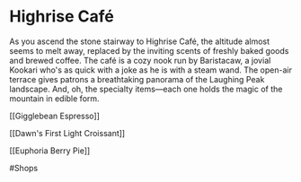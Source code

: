 # Highrise Café

As you ascend the stone stairway to Highrise Café, the altitude almost seems to melt away, replaced by the inviting scents of freshly baked goods and brewed coffee. The café is a cozy nook run by Baristacaw, a jovial Kookari who's as quick with a joke as he is with a steam wand. The open-air terrace gives patrons a breathtaking panorama of the Laughing Peak landscape. And, oh, the specialty items—each one holds the magic of the mountain in edible form.

[[Gigglebean Espresso]]

[[Dawn's First Light Croissant]]

[[Euphoria Berry Pie]]


#Shops